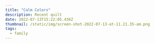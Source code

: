 ```yaml
---
title: "Calm Colors"
description: Recent quilt
date: 2022-07-13T15:22:05.436Z
thumbnail: /static/img/screen-shot-2022-07-13-at-11.21.35-am.png
tags:
  - family
---
```

